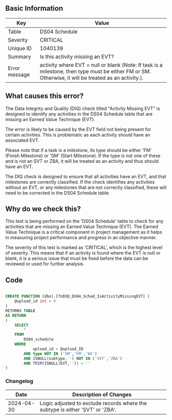 ## Basic Information

| Key           | Value                                                                                                                                                |
| ------------- | ---------------------------------------------------------------------------------------------------------------------------------------------------- |
| Table         | DS04 Schedule                                                                                                                                        |
| Severity      | CRITICAL                                                                                                                                                |
| Unique ID     | 1040139                                                                                                                                              |
| Summary       | Is this activity missing an EVT?                                                                                                                     |
| Error message | activity where EVT = null or blank (Note: If task is a milestone, then type must be either FM or SM. Otherwise, it will be treated as an activity.). |

## What causes this error?

The Data Integrity and Quality (DIQ) check titled "Activity Missing EVT" is designed to identify any activities in the DS04 Schedule table that are missing an Earned Value Technique (EVT).

The error is likely to be caused by the EVT field not being present for certain activities. This is problematic as each activity should have an associated EVT.

Please note that if a task is a milestone, its type should be either 'FM' (Finish Milestone) or 'SM' (Start Milestone). If the type is not one of these and is not an SVT or ZBA, it will be treated as an activity and thus should have an EVT.

The DIQ check is designed to ensure that all activities have an EVT, and that milestones are correctly classified. If the check identifies any activities without an EVT, or any milestones that are not correctly classified, these will need to be corrected in the DS04 Schedule table.

## Why do we check this?

This test is being performed on the 'DS04 Schedule' table to check for any activities that are missing an Earned Value Technique (EVT). The Earned Value Technique is a critical component in project management as it helps in measuring project performance and progress in an objective manner.

The severity of this test is marked as 'CRITICAL', which is the highest level of severity. This means that if an activity is found where the EVT is null or blank, it is a serious issue that must be fixed before the data can be reviewed or used for further analysis.

## Code

```sql

CREATE FUNCTION [dbo].[fnDIQ_DS04_Sched_IsActivityMissingEVT] (
	@upload_id int = 0
)
RETURNS TABLE
AS RETURN
(
	SELECT
		*
	FROM
		DS04_schedule
	WHERE
			upload_id = @upload_ID
		AND type NOT IN ('SM','FM','WS')
		AND ISNULL(subtype,'') NOT IN ('SVT','ZBA')
		AND TRIM(ISNULL(EVT,'')) = ''
)
```

### Changelog

| Date       | Description of Changes                                                        |
| ---------- | ----------------------------------------------------------------------------- |
| 2024-04-30 | Logic adjusted to exclude records where the subtype is either 'SVT' or 'ZBA'. |
